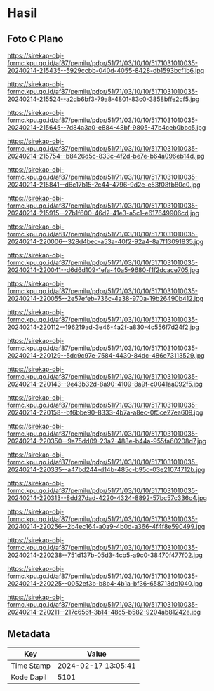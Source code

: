 # Hasil

## Foto C Plano

https://sirekap-obj-formc.kpu.go.id/af87/pemilu/pdpr/51/71/03/10/10/5171031010035-20240214-215435--5929ccbb-040d-4055-8428-db1593bcf1b6.jpg

https://sirekap-obj-formc.kpu.go.id/af87/pemilu/pdpr/51/71/03/10/10/5171031010035-20240214-215524--a2db6bf3-79a8-4801-83c0-3858bffe2cf5.jpg

https://sirekap-obj-formc.kpu.go.id/af87/pemilu/pdpr/51/71/03/10/10/5171031010035-20240214-215645--7d84a3a0-e884-48bf-9805-47b4ceb0bbc5.jpg

https://sirekap-obj-formc.kpu.go.id/af87/pemilu/pdpr/51/71/03/10/10/5171031010035-20240214-215754--b8426d5c-833c-4f2d-be7e-b64a096eb14d.jpg

https://sirekap-obj-formc.kpu.go.id/af87/pemilu/pdpr/51/71/03/10/10/5171031010035-20240214-215841--d6c17b15-2c44-4796-9d2e-e53f08fb80c0.jpg

https://sirekap-obj-formc.kpu.go.id/af87/pemilu/pdpr/51/71/03/10/10/5171031010035-20240214-215915--27b1f600-46d2-41e3-a5c1-e617649906cd.jpg

https://sirekap-obj-formc.kpu.go.id/af87/pemilu/pdpr/51/71/03/10/10/5171031010035-20240214-220006--328d4bec-a53a-40f2-92a4-8a7f13091835.jpg

https://sirekap-obj-formc.kpu.go.id/af87/pemilu/pdpr/51/71/03/10/10/5171031010035-20240214-220041--d6d6d109-1efa-40a5-9680-f1f2dcace705.jpg

https://sirekap-obj-formc.kpu.go.id/af87/pemilu/pdpr/51/71/03/10/10/5171031010035-20240214-220055--2e57efeb-736c-4a38-970a-19b26490b412.jpg

https://sirekap-obj-formc.kpu.go.id/af87/pemilu/pdpr/51/71/03/10/10/5171031010035-20240214-220112--196219ad-3e46-4a2f-a830-4c556f7d24f2.jpg

https://sirekap-obj-formc.kpu.go.id/af87/pemilu/pdpr/51/71/03/10/10/5171031010035-20240214-220129--5dc9c97e-7584-4430-84dc-486e73113529.jpg

https://sirekap-obj-formc.kpu.go.id/af87/pemilu/pdpr/51/71/03/10/10/5171031010035-20240214-220143--9e43b32d-8a90-4109-8a9f-c0041aa092f5.jpg

https://sirekap-obj-formc.kpu.go.id/af87/pemilu/pdpr/51/71/03/10/10/5171031010035-20240214-220158--bf6bbe90-8333-4b7a-a8ec-0f5ce27ea609.jpg

https://sirekap-obj-formc.kpu.go.id/af87/pemilu/pdpr/51/71/03/10/10/5171031010035-20240214-220350--9a75dd09-23a2-488e-b44a-955fa60208d7.jpg

https://sirekap-obj-formc.kpu.go.id/af87/pemilu/pdpr/51/71/03/10/10/5171031010035-20240214-220335--a47bd244-d14b-485c-b95c-03e21074712b.jpg

https://sirekap-obj-formc.kpu.go.id/af87/pemilu/pdpr/51/71/03/10/10/5171031010035-20240214-220313--8dd27dad-4220-4324-8892-57bc57c336c4.jpg

https://sirekap-obj-formc.kpu.go.id/af87/pemilu/pdpr/51/71/03/10/10/5171031010035-20240214-220256--2b4ec164-a0a9-4b0d-a366-4f4f8e590499.jpg

https://sirekap-obj-formc.kpu.go.id/af87/pemilu/pdpr/51/71/03/10/10/5171031010035-20240214-220238--751d137b-05d3-4cb5-a9c0-38470f477f02.jpg

https://sirekap-obj-formc.kpu.go.id/af87/pemilu/pdpr/51/71/03/10/10/5171031010035-20240214-220225--0052ef3b-b8b4-4b1a-bf36-658713dc1040.jpg

https://sirekap-obj-formc.kpu.go.id/af87/pemilu/pdpr/51/71/03/10/10/5171031010035-20240214-220211--217c656f-3b14-48c5-b582-9204ab81242e.jpg


## Metadata

| Key        | Value               |
| ---------- | ------------------- |
| Time Stamp | 2024-02-17 13:05:41 |
| Kode Dapil | 5101                |



